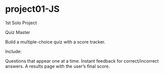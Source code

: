 # project01-JS

1st Solo Project

Quiz Master

Build a multiple-choice quiz with a score tracker.

Include:

Questions that appear one at a time.
Instant feedback for correct/incorrect answers.
A results page with the user’s final score.
